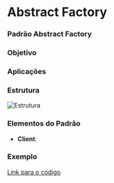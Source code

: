 # Abstract Factory 

### Padrão Abstract Factory

### Objetivo

### Aplicações

### Estrutura
![Estrutura]()

### Elementos do Padrão

- **Client**:

### Exemplo
[Link para o código]()
